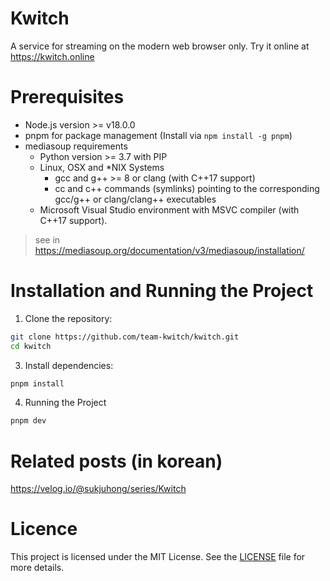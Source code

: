 # Kwitch
A service for streaming on the modern web browser only.
Try it online at https://kwitch.online

# Prerequisites
- Node.js version >= v18.0.0
- pnpm for package management (Install via `npm install -g pnpm`)
- mediasoup requirements
  - Python version >= 3.7 with PIP
  - Linux, OSX and *NIX Systems
    - gcc and g++ >= 8 or clang (with C++17 support)
    - cc and c++ commands (symlinks) pointing to the corresponding gcc/g++ or clang/clang++ executables
  - Microsoft Visual Studio environment with MSVC compiler (with C++17 support).

> see in https://mediasoup.org/documentation/v3/mediasoup/installation/

# Installation and Running the Project
1. Clone the repository:
```bash
git clone https://github.com/team-kwitch/kwitch.git
cd kwitch
```

3. Install dependencies:
```bash
pnpm install
```

4. Running the Project
```bash
pnpm dev
```

# Related posts (in korean)
https://velog.io/@sukjuhong/series/Kwitch

# Licence
This project is licensed under the MIT License. See the [LICENSE](./LICENCE) file for more details.
